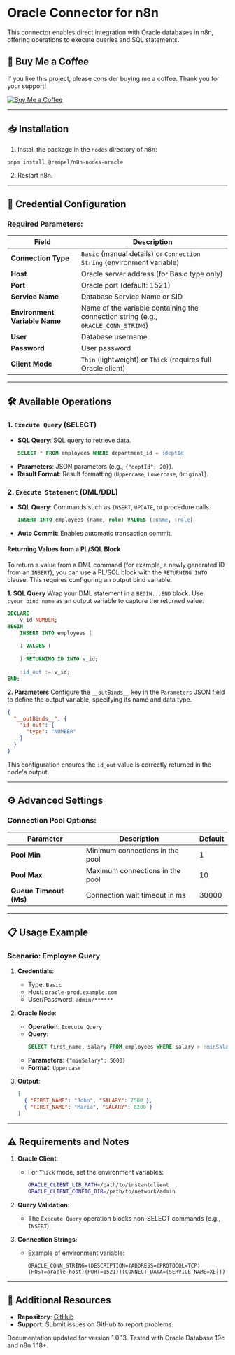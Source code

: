 # Oracle Connector for n8n

This connector enables direct integration with Oracle databases in n8n, offering operations to execute queries and SQL statements.

## 💸 Buy Me a Coffee

If you like this project, please consider buying me a coffee. Thank you for your support!

[![Buy Me a Coffee](https://hidev.cc/wp-content/uploads/2025/06/default-yellow-e1750248142894.webp)](https://www.buymeacoffee.com/rempel)

---

## 📥 Installation

1. Install the package in the `nodes` directory of n8n:
```bash
pnpm install @rempel/n8n-nodes-oracle
```
2. Restart n8n.

---

## 🔑 Credential Configuration

### Required Parameters:

| Field                             | Description                                                                |
|----------------------------------|----------------------------------------------------------------------------|
| **Connection Type**              | `Basic` (manual details) or `Connection String` (environment variable)     |
| **Host**                         | Oracle server address (for Basic type only)                                |
| **Port**                         | Oracle port (default: 1521)                                                |
| **Service Name**                 | Database Service Name or SID                                               |
| **Environment Variable Name**    | Name of the variable containing the connection string (e.g., `ORACLE_CONN_STRING`) |
| **User**                         | Database username                                                          |
| **Password**                     | User password                                                              |
| **Client Mode**                  | `Thin` (lightweight) or `Thick` (requires full Oracle client)             |

---

## 🛠 Available Operations

### 1. `Execute Query` (SELECT)
- **SQL Query**: SQL query to retrieve data.
  ```sql
  SELECT * FROM employees WHERE department_id = :deptId
  ```
- **Parameters**: JSON parameters (e.g., `{"deptId": 20}`).
- **Result Format**: Result formatting (`Uppercase`, `Lowercase`, `Original`).

### 2. `Execute Statement` (DML/DDL)
- **SQL Query**: Commands such as `INSERT`, `UPDATE`, or procedure calls.
  ```sql
  INSERT INTO employees (name, role) VALUES (:name, :role)
  ```
- **Auto Commit**: Enables automatic transaction commit.

#### Returning Values from a PL/SQL Block

To return a value from a DML command (for example, a newly generated ID from an `INSERT`), you can use a PL/SQL block with the `RETURNING INTO` clause. This requires configuring an output bind variable.

**1. SQL Query**
Wrap your DML statement in a `BEGIN...END` block. Use `:your_bind_name` as an output variable to capture the returned value.

```sql
DECLARE
    v_id NUMBER;
BEGIN
    INSERT INTO employees (
      ...
    ) VALUES (
      ...
    ) RETURNING ID INTO v_id;
    
    :id_out := v_id;
END;
```

**2. Parameters**
Configure the `__outBinds__` key in the `Parameters` JSON field to define the output variable, specifying its name and data type.

```json
{
  "__outBinds__": {
    "id_out": {
      "type": "NUMBER"
    }
  }
}
```

This configuration ensures the `id_out` value is correctly returned in the node's output.

---

## ⚙️ Advanced Settings

### Connection Pool Options:

| Parameter              | Description                          | Default |
|------------------------|--------------------------------------|---------|
| **Pool Min**           | Minimum connections in the pool      | 1       |
| **Pool Max**           | Maximum connections in the pool      | 10      |
| **Queue Timeout (Ms)** | Connection wait timeout in ms        | 30000   |

---

## 📋 Usage Example

### Scenario: Employee Query

1. **Credentials**:  
   - Type: `Basic`  
   - Host: `oracle-prod.example.com`  
   - User/Password: `admin/******`

2. **Oracle Node**:
   - **Operation**: `Execute Query`  
   - **Query**:
     ```sql
     SELECT first_name, salary FROM employees WHERE salary > :minSalary
     ```
   - **Parameters**: `{"minSalary": 5000}`  
   - **Format**: `Uppercase`

3. **Output**:
   ```json
   [
     { "FIRST_NAME": "John", "SALARY": 7500 },
     { "FIRST_NAME": "Maria", "SALARY": 6200 }
   ]
   ```

---

## ⚠️ Requirements and Notes

1. **Oracle Client**:  
   - For `Thick` mode, set the environment variables:
     ```bash
     ORACLE_CLIENT_LIB_PATH=/path/to/instantclient
     ORACLE_CLIENT_CONFIG_DIR=/path/to/network/admin
     ```

2. **Query Validation**:  
   - The `Execute Query` operation blocks non-SELECT commands (e.g., `INSERT`).

3. **Connection Strings**:  
   - Example of environment variable:
     ```
     ORACLE_CONN_STRING=(DESCRIPTION=(ADDRESS=(PROTOCOL=TCP)(HOST=oracle-host)(PORT=1521))(CONNECT_DATA=(SERVICE_NAME=XE)))
     ```

---

## 🔄 Additional Resources

- **Repository**: [GitHub](https://github.com/rempel/n8n-oracle-connector)  
- **Support**: Submit issues on GitHub to report problems.  

Documentation updated for version 1.0.13. Tested with Oracle Database 19c and n8n 1.18+.
